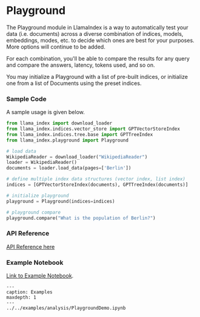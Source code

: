 # Playground

The Playground module in LlamaIndex is a way to automatically test your data (i.e. documents) across a diverse combination of indices, models, embeddings, modes, etc. to decide which ones are best for your purposes. More options will continue to be added.

For each combination, you'll be able to compare the results for any query and compare the answers, latency, tokens used, and so on.

You may initialize a Playground with a list of pre-built indices, or initialize one from a list of Documents using the preset indices.

### Sample Code

A sample usage is given below.

```python
from llama_index import download_loader
from llama_index.indices.vector_store import GPTVectorStoreIndex
from llama_index.indices.tree.base import GPTTreeIndex
from llama_index.playground import Playground

# load data 
WikipediaReader = download_loader("WikipediaReader")
loader = WikipediaReader()
documents = loader.load_data(pages=['Berlin'])

# define multiple index data structures (vector index, list index)
indices = [GPTVectorStoreIndex(documents), GPTTreeIndex(documents)]

# initialize playground
playground = Playground(indices=indices)

# playground compare
playground.compare("What is the population of Berlin?")

```

### API Reference

[API Reference here](/reference/playground.rst)


### Example Notebook

[Link to Example Notebook](https://github.com/jerryjliu/llama_index/blob/main/docs/examples/analysis/PlaygroundDemo.ipynb).  


```{toctree}
---
caption: Examples
maxdepth: 1
---
../../examples/analysis/PlaygroundDemo.ipynb
```